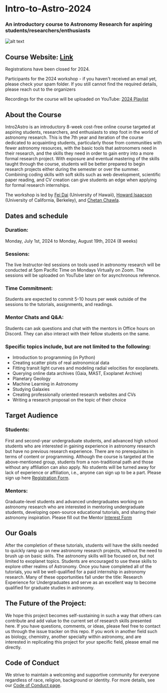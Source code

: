 # Intro-to-Astro-2024
 ### An introductory course to Astronomy Research for aspiring students/researchers/enthusiasts

![alt text](https://github.com/howardisaacson/Intro-to-Astro2024/blob/main/Web_Banner.gif)

## Course Website: [Link](https://sites.google.com/view/intro-2-astro)

Registrations have been closed for 2024.

Participants for the 2024 workshop - if you haven't received an email yet, please check your spam folder. If you still cannot find the required details, please reach out to the organizers

Recordings for the course will be uploaded on YouTube: [2024 Playlist](https://www.youtube.com/playlist?list=PLCNcoalRndQy6Q4BNNaJEl_FU2PkYudn2)

## About the Course
Intro2Astro is an introductory 8-week cost-free online course targeted at aspiring students, researchers, and enthusiasts to step foot in the world of astronomy research. This is the 7th year and iteration of the course dedicated to acquainting students, particularly those from communities with fewer astronomy resources, with the basic tools that astronomers need in their research, and the skills they need in order to gain entry into a more formal research project. With exposure and eventual mastering of the skills taught through the course, students will be better prepared to begin research projects either during the semester or over the summer. Combining coding skills with soft skills such as web development, scientific paper reading, and CV creation can give students an edge when applying for formal research internships.

The workshop is led by [Fei Dai](https://people.ifa.hawaii.edu/faculty/bio/fei-dai/) (University of Hawaii), [Howard Isaacson](https://astro.berkeley.edu/people/howard-isaacson/) (University of California, Berkeley), and [Chetan Chawla](https://sites.google.com/view/chetanchawla).



## Dates and schedule
  ### Duration: 
  Monday, July 1st, 2024 to Monday, August 19th, 2024 (8 weeks)
  
  ### Sessions: 
  The live Instructor-led sessions on tools used in astronomy research will be conducted at 5pm Pacific Time on Mondays Virtually on Zoom. The sessions will be uploaded on YouTube later on for asynchronous reference.
  
  ### Time Commitment: 
  Students are expected to commit 5-10 hours per week outside of the sessions to the tutorials, assignments, and readings.
  
  ### Mentor Chats and Q&A: 
  Students can ask questions and chat with the mentors in Office hours on Discord. They can also interact with their fellow students on the same.


### Specific topics include, but are not limited to the following:
- Introduction to programming (in Python)
- Creating scatter plots of real astronomical data
- Fitting transit light curves and modeling radial velocities for exoplanets.
- Querying online data archives (Gaia, MAST, Exoplanet Archive)
- Planetary Geology
- Machine Learning in Astronomy
- Studying Galaxies
- Creating professionally oriented research websites and CVs
- Writing a research proposal on the topic of their choice
  




## Target Audience
### Students: 
First and second-year undergraduate students, and advanced high school students who are interested in gaining experience in astronomy research but have no previous research experience. There are no prerequisites in terms of content or programming. Although the course is targeted at the above-mentioned group, students from a non-traditional path and those without any affiliation can also apply. No students will be turned away for lack of experience or affiliation, i.e., anyone can sign up to be a part. Please sign up here [Registration Form](https://docs.google.com/forms/d/1dKbhgDU1bAWWnbv4XveYk4fIKCawatLnW8mg1yLli58/edit?usp=drive_web).


### Mentors: 
Graduate-level students and advanced undergraduates working on astronomy research who are interested in mentoring undergraduate students, developing open-source educational tutorials, and sharing their astronomy inspiration. Please fill out the Mentor [Interest Form](https://docs.google.com/forms/d/e/1FAIpQLScluDhVd9MGcx2OUu73DXewXJ36aCy_GYFKeESku2nVH5MYDg/viewform?usp=pp_url)


## Our Goals
After the completion of these tutorials, students will have the skills needed to quickly ramp up on new astronomy research projects, without the need to brush up on basic skills. The astronomy skills will be focused on, but not limited to exoplanet topics. Students are encouraged to use these skills to explore other realms of Astronomy. Once you have completed all of the tutorials, you will be well-qualified for a paid internship in astronomy research. Many of these opportunities fall under the title: Research Experience for Undergraduates and serve as an excellent way to become qualified for graduate studies in astronomy.

## The Future of the Project:
We hope this project becomes self-sustaining in such a way that others can contribute and add value to the current set of research skills presented here. If you have questions, comments, or ideas, please feel free to contact us through the issue tracker on this repo. If you work in another field such as biology, chemistry, another specialty within astronomy, and are interested in replicating this project for your specific field, please email me directly.

## Code of Conduct
We strive to maintain a welcoming and supportive community for everyone regardless of race, religion, background or identity. For more details, see our [Code of Conduct page](https://sites.google.com/view/intro-2-astro/code-of-conduct).
